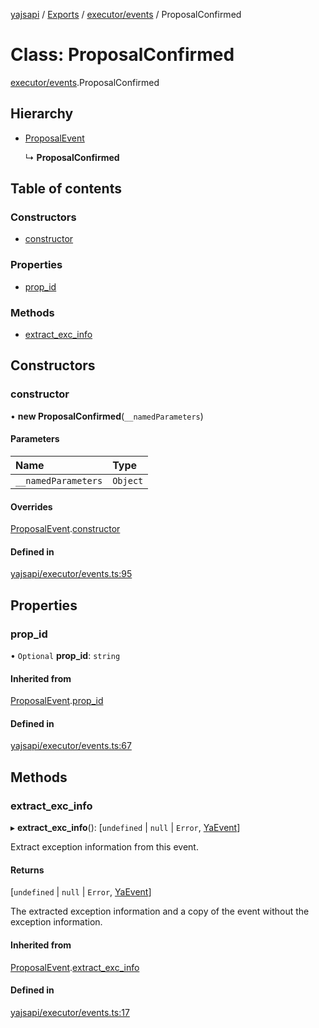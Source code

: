 [yajsapi](../README.md) / [Exports](../modules.md) / [executor/events](../modules/executor_events.md) / ProposalConfirmed

# Class: ProposalConfirmed

[executor/events](../modules/executor_events.md).ProposalConfirmed

## Hierarchy

- [ProposalEvent](executor_events.proposalevent.md)

  ↳ **ProposalConfirmed**

## Table of contents

### Constructors

- [constructor](executor_events.proposalconfirmed.md#constructor)

### Properties

- [prop\_id](executor_events.proposalconfirmed.md#prop_id)

### Methods

- [extract\_exc\_info](executor_events.proposalconfirmed.md#extract_exc_info)

## Constructors

### constructor

• **new ProposalConfirmed**(`__namedParameters`)

#### Parameters

| Name | Type |
| :------ | :------ |
| `__namedParameters` | `Object` |

#### Overrides

[ProposalEvent](executor_events.proposalevent.md).[constructor](executor_events.proposalevent.md#constructor)

#### Defined in

[yajsapi/executor/events.ts:95](https://github.com/golemfactory/yajsapi/blob/8f42a91/yajsapi/executor/events.ts#L95)

## Properties

### prop\_id

• `Optional` **prop\_id**: `string`

#### Inherited from

[ProposalEvent](executor_events.proposalevent.md).[prop_id](executor_events.proposalevent.md#prop_id)

#### Defined in

[yajsapi/executor/events.ts:67](https://github.com/golemfactory/yajsapi/blob/8f42a91/yajsapi/executor/events.ts#L67)

## Methods

### extract\_exc\_info

▸ **extract_exc_info**(): [`undefined` \| ``null`` \| `Error`, [YaEvent](executor_events.yaevent.md)]

Extract exception information from this event.

#### Returns

[`undefined` \| ``null`` \| `Error`, [YaEvent](executor_events.yaevent.md)]

The extracted exception information and a copy of the event without the exception information.

#### Inherited from

[ProposalEvent](executor_events.proposalevent.md).[extract_exc_info](executor_events.proposalevent.md#extract_exc_info)

#### Defined in

[yajsapi/executor/events.ts:17](https://github.com/golemfactory/yajsapi/blob/8f42a91/yajsapi/executor/events.ts#L17)
